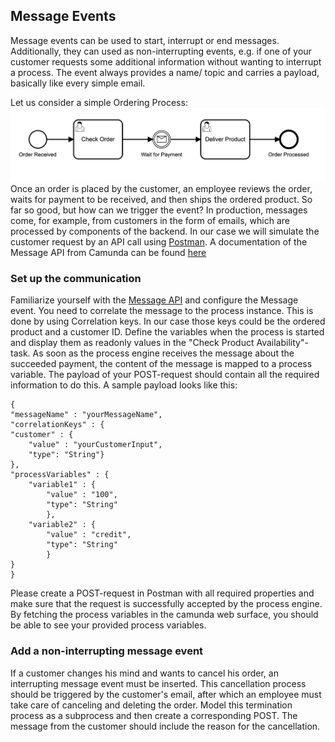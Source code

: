 ## Message Events
Message events can be used to start, interrupt or end messages. Additionally, they can used as non-interrupting events, e.g. if one of your customer requests some additional information without wanting to interrupt a process. The event always provides a name/ topic and carries a payload, basically like every simple email.

Let us consider a simple Ordering Process: 
![process_event](img/process_order.png)
Once an order is placed by the customer, an employee reviews the order, waits for payment to be received, and then ships the ordered product. 
So far so good, but how can we trigger the event? In production, messages come, for example, from customers in the form of emails, which are processed by components of the backend. In our case we will simulate the customer request by an API call using [Postman](https://www.postman.com/downloads/). A documentation of the Message API from Camunda can be found [here](https://docs.camunda.org/manual/7.15/reference/rest/message/post-message/)

### Set up the communication
Familiarize yourself with the [Message API](https://docs.camunda.org/manual/7.15/reference/rest/message/post-message/) and configure the Message event. You need to correlate the message to the process instance. This is done by using Correlation keys. In our case those keys could be the ordered product and a customer ID. Define the variables when the process is started and display them as readonly values in the "Check Product Availability"-task. 
As soon as the process engine receives the message about the succeeded payment, the content of the message is mapped to a process variable.
The payload of your POST-request should contain all the required information to do this. A sample payload looks like this: 
```
{
"messageName" : "yourMessageName",
"correlationKeys" : {
"customer" : {
    "value" : "yourCustomerInput", 
    "type": "String"}
},
"processVariables" : {
    "variable1" : {
        "value" : "100", 
        "type": "String"
        },
    "variable2" : {
        "value" : "credit", 
        "type": "String"
        }
}
}
```

Please create a POST-request in Postman with all required properties and make sure that the request is successfully accepted by the process engine. By fetching the process variables in the camunda web surface, you should be able to see your provided process variables.


### Add a non-interrupting message event
If a customer changes his mind and wants to cancel his order, an interrupting message event must be inserted. This cancellation process should be triggered by the customer's email, after which an employee must take care of canceling and deleting the order. 
Model this termination process as a subprocess and then create a corresponding POST. The message from the customer should include the reason for the cancellation.